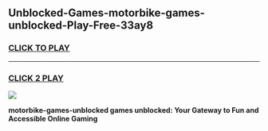 
## Unblocked-Games-motorbike-games-unblocked-Play-Free-33ay8
<h3>
<a href="https://premium76.site?title=motorbike-games-unblocked&ref=17A">CLICK TO PLAY</a></h3>
<hr>

<h3>
<a href="https://premium76.site?title=motorbike-games-unblocked&ref=17A">CLICK 2 PLAY</a>
  
</h3>

<a href="https://premium76.site?title=motorbike-games-unblocked&ref=17A"><img src="https://clearcache.store/games.png"></a>


**motorbike-games-unblocked games unblocked: Your Gateway to Fun and Accessible Online Gaming**
